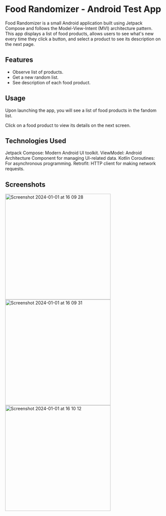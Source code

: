 # Food Randomizer - Android Test App

Food Randomizer is a small Android application built using Jetpack Compose and follows the Model-View-Intent (MVI) architecture pattern.
This app displays a list of food products, allows users to see what's new every time they click a button, and select a product to see its description on the next page.

## Features
- Observe list of products.
- Get a new random list.
- See description of each food product.

## Usage
Upon launching the app, you will see a list of food products in the fandom list.

Click on a food product to view its details on the next screen.

## Technologies Used
Jetpack Compose: Modern Android UI toolkit.
ViewModel: Android Architecture Component for managing UI-related data.
Kotlin Coroutines: For asynchronous programming.
Retrofit: HTTP client for making network requests.

## Screenshots
<img width="339" alt="Screenshot 2024-01-01 at 16 09 28" src="https://github.com/jjpoo/food-randomizer/assets/146124749/ab9c0263-0ce2-4678-b3f7-e7b8c9f0d959">

<img width="339" alt="Screenshot 2024-01-01 at 16 09 31" src="https://github.com/jjpoo/food-randomizer/assets/146124749/4f0d73bc-f195-43e6-8a38-4f1638a22eb7">

<img width="339" alt="Screenshot 2024-01-01 at 16 10 12" src="https://github.com/jjpoo/food-randomizer/assets/146124749/a9d8379f-680e-40b8-a1ce-a01f144d5759">


